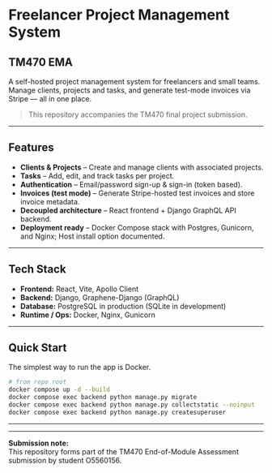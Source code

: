 # Freelancer Project Management System

## TM470 EMA

A self-hosted project management system for freelancers and small teams. Manage clients, projects and tasks, and generate test-mode invoices via Stripe — all in one place.

> This repository accompanies the TM470 final project submission.

---

## Features

- **Clients & Projects** – Create and manage clients with associated projects.
- **Tasks** – Add, edit, and track tasks per project.
- **Authentication** – Email/password sign-up & sign-in (token based).
- **Invoices (test mode)** – Generate Stripe-hosted test invoices and store invoice metadata.
- **Decoupled architecture** – React frontend + Django GraphQL API backend.
- **Deployment ready** – Docker Compose stack with Postgres, Gunicorn, and Nginx; Host install option documented.

---

## Tech Stack

- **Frontend:** React, Vite, Apollo Client
- **Backend:** Django, Graphene-Django (GraphQL)
- **Database:** PostgreSQL in production (SQLite in development)
- **Runtime / Ops:** Docker, Nginx, Gunicorn

---

## Quick Start

The simplest way to run the app is Docker.

```bash
# from repo root
docker compose up -d --build
docker compose exec backend python manage.py migrate
docker compose exec backend python manage.py collectstatic --noinput
docker compose exec backend python manage.py createsuperuser
```

---

---

**Submission note:**  
This repository forms part of the TM470 End-of-Module Assessment submission by student O5560156.
